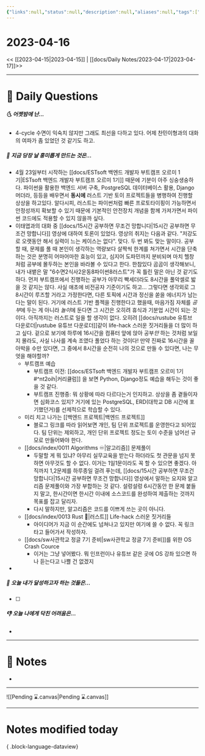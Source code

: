 ```yaml
---
{"links":null,"status":null,"description":null,"aliases":null,"tags":[" DailyNote "],"created":"2023-04-16T00:16:24","updated":"2025-01-14T18:41:10","title":"2023-04-16","dg-publish":true,"permalink":"/docs/daily-notes/2023-04-16/","dgPassFrontmatter":true}
---
```



# 2023-04-16

<< [[2023-04-15\|2023-04-15]] | [[docs/Daily Notes/2023-04-17\|2023-04-17]]>>

---

# 📅 Daily Questions

##### 🌜 어젯밤에 난...

- 4-cycle 수면이 익숙치 않지만 그래도 최선을 다하고 있다. 어제 찬민이형과의 대화의 여파가 좀 있었던 것 같기도 하고.

##### 🙌 지금 당장 날 흥미롭게 만드는 것은...

- 4월 23일부터 시작하는 [[docs/ESTsoft 백엔드 개발자 부트캠프 오르미 1기\|ESTsoft 백엔드 개발자 부트캠프 오르미 1기]] 때문에 기분이 아주 싱숭생숭하다. 파이썬을 활용한 백엔드 서버 구축, PostgreSQL 데이터베이스 활용, Django 머더라, 등등을 배우면서 **동시에** 러스트 기반 토이 프로젝트들을 병행하여 진행할 상상을 하고있다. 알다시피, 러스트는 파이썬처럼 빠른 프로토타이핑이 가능하면서 안정성까지 확보할 수 있기 때문에 기본적인 안전장치 개념을 함께 가져가면서 파이썬 코드에도 적용할 수 있지 않을까 싶다. 
- 이태엽과의 대화 중 [[docs/15시간 공부하면 무조건 망합니다\|15시간 공부하면 무조건 망합니다]] 영상에 대하여 토론이 있었다. 영상의 취지는 다음과 같다. "저강도로 오랫동안 해서 실력이 느는 케이스는 없다". 맞다. 두 번 봐도 맞는 말이다. 공부할 때, 문제를 풀 때 본인이 생각하는 역량보다 살짝씩 한계를 쳐가면서 시간을 단축하는 것은 분명히 어마어마한 효능이 있고, 심지어 도파민까지 분비되며 마치 헬창처럼 공부에 몰두하는 본인을 바라볼 수 있다고 한다. 한참있다 곰곰이 생각해보니, 내가 내뱉은 말 "6수면2식사2운동8파이썬8러스트"가 꼭 틀린 말은 아닌 것 같기도 하다. 먼저 부트캠프에서 진행하는 공부가 아무리 빡세더라도 8시간을 풀악셀로 밟을 것 같지는 않다. 사실 애초에 비전공자 기준이기도 하고... 그렇다면 생각외로 그 8시간이 루즈할 거라고 가정한다면, 다른 토픽에 시간과 정신을 쏟을 에너지가 남는다는 말이 된다. 거기에 러스트 기반 플젝을 진행한다고 했을때, 마음가짐 자체를 *공부*에 두는 게 아니라 *놀이*에 둔다면 그 시간은 오히려 휴식과 기분업 시간이 되는 것이다. 아직까지는 러스트로 일을 할 생각이 없다. 오히려 [[docs/rustube 유튜브 다운로더\|rustube 유튜브 다운로더]]같이 life-hack 스러운 짓거리들을 더 많이 하고 싶다. 겉으로 보기에 하루에 16시간을 컴퓨터 앞에 앉아 공부*만* 하는 것처럼 보일지 몰라도, 사실 나사를 계속 조였다 풀었다 하는 것이다! 만약 진짜로 16시간을 꼴아박을 수만 있다면, 그 중에서 8시간을 순전히 나의 것으로 만들 수 있다면, 나는 무엇을 해야할까?
	- 부트캠프 예습 
		- 부트캠프 이전: [[docs/ESTsoft 백엔드 개발자 부트캠프 오르미 1기#^nt2oih\|커리큘럼]] 을 보면 Python, Django정도 예습을 해두는 것이 좋을 것 같다.
		- 부트캠프 진행중: 뭐 상황에 따라 다르다는거 인지하고. 상상을 좀 곁들이자면 심화코스 있지? 거기에 있는 PostgreSQL, ERD(대학교 DB 시간에 포기했던거)를 선제적으로 학습할 수 있다.
	- 미리 치고 나가는 [[백엔드 프로젝트\|백엔드 프로젝트]]
		- 블로그 링크를 따라 읽어보면 개인, 팀 단위 프로젝트를 운영한다고 되어있다. 팀 단위는 제외하고, 개인 단위 프로젝트 정도는 토이 수준을 넘어선 규모로 만들어봐야 한다.
	- [[docs/index/0011 Algorithms ♾️\|알고리즘]] 문제풀이
		- 두말할 게 뭐 있냐? 아무리 실무교육을 받는다 하더라도 첫 관문을 넘지 못하면 아무것도 할 수 없다. 이거는 1일1문이라도 꼭 할 수 있으면 좋겠다. 아직까지 1,2문제를 하루종일 걸려 푸는데, [[docs/15시간 공부하면 무조건 망합니다\|15시간 공부하면 무조건 망합니다]] 영상에서 말하는 요지와 알고리즘 문제풀이와 가장 부합하는 것 같다. 설렁설렁 6시간동안 한 문제 붙들지 말고, 한시간이면 한시간 이내에 소스코드를 완성하여 제출하는 것까지 목표를 잡고 달리자. 
		- 다시 말하지만, 알고리즘은 코드를 이쁘게 쓰는 곳이 아니다.
	- [[docs/index/0013 Rust 🦀\|러스트]] Life-hack 스러운 짓거리들
		- 아이디어가 지금 이 순간에도 넘쳐나고 있지만 여기에 쓸 수 없다. 꼭 링크 타고 들어가서 작성하자.
	- [[docs/sw사관학교 정글 7기 준비\|sw사관학교 정글 7기 준비]]를 위한 OS Crash Cource
		- 이거는 그냥 넣어봤다. 뭐 인프런이나 유튜브 같은 곳에 OS 강좌 있으면 하나 듣는다고 나쁠 건 없겠지
- 

##### 🚀 오늘 내가 달성하고자 하는 것들은...

- [ ] 

##### 👎 오늘 나에게 닥친 어려움은...

- 

---

# 📝 Notes

- 

___

![[Pending ⌛.canvas\|Pending ⌛.canvas]]

---

# Notes modified today


{ .block-language-dataview}
